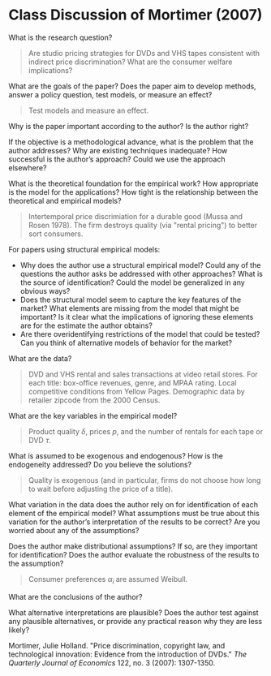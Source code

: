 # Class Discussion of Mortimer (2007)

What is the research question?
   
> Are studio pricing strategies for DVDs and VHS tapes consistent with indirect price discrimination? What are the consumer welfare implications?

What are the goals of the paper? Does the paper aim to develop methods,
answer a policy question, test models, or measure an effect?

> Test models and measure an effect.

Why is the paper important according to the author? Is the author right?


If the objective is a methodological advance, what is the problem that the author addresses? Why are existing techniques inadequate? How successful is the author’s approach? Could we use the approach elsewhere?


What is the theoretical foundation for the empirical work? How appropriate is the model for the applications? How tight is the relationship between the theoretical and empirical models?

> Intertemporal price discrimiation for a durable good (Mussa and Rosen 1978). The firm destroys quality (via "rental pricing") to better sort consumers.

For papers using structural empirical models:
- Why does the author use a structural empirical model? Could any of the
questions the author asks be addressed with other approaches? What is
the source of identification? Could the model be generalized in any obvious ways?
- Does the structural model seem to capture the key features of the market? What elements are missing from the model that might be important? Is it clear what the implications of ignoring these elements are for the estimate the author obtains?
- Are there overidentifying restrictions of the model that could be tested? Can you think of alternative models of behavior for the market?

What are the data?

> DVD and VHS rental and sales transactions at video retail stores. For each title: box-office revenues, genre, and MPAA rating. Local competitive conditions from Yellow Pages. Demographic data by retailer zipcode from the 2000 Census.

What are the key variables in the empirical model?

> Product quality $\delta$, prices $p$, and the number of rentals for each tape or DVD $\tau$.

What is assumed to be exogenous and endogenous? How is the endogeneity
addressed? Do you believe the solutions?

> Quality is exogenous (and in particular, firms do not choose how long to wait before adjusting the price of a title).

What variation in the data does the author rely on for identification of each element of the empirical model? What assumptions must be true about this variation for the author’s interpretation of the results to be correct? Are you worried about any of the assumptions?

Does the author make distributional assumptions? If so, are they important for identification? Does the author evaluate the robustness of the results to the assumption?

> Consumer preferences $\alpha_i$ are assumed Weibull.

What are the conclusions of the author?

What alternative interpretations are plausible? Does the author test against any plausible alternatives, or provide any practical reason why they are less likely?

Mortimer, Julie Holland. "Price discrimination, copyright law, and technological innovation: Evidence from the introduction of DVDs." *The Quarterly Journal of Economics* 122, no. 3 (2007): 1307-1350.


